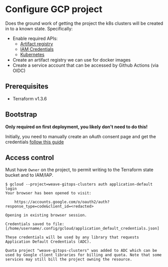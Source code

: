 # Configure GCP project

Does the ground work of getting the project the k8s clusters will be created in
to a known state. Specifically:

* Enable required APIs:
  - [Artifact registry](https://console.cloud.google.com/apis/library/artifactregistry.googleapis.com)
  - [IAM Credentials](https://console.cloud.google.com/apis/library/iamcredentials.googleapis.com)
  - [Kubernetes](https://console.cloud.google.com/apis/library/container.googleapis.com)
* Create an artifact registry we can use for docker images
* Create a service account that can be accessed by Github Actions (via OIDC)

## Prerequisites

- Terraform v1.3.6

## Bootstrap

**Only required on first deployment, you likely don't need to do this!**

Initially, you need to manually create an oAuth consent page and get the credentials
[follow this guide](https://cloud.google.com/iap/docs/enabling-kubernetes-howto#enabling_iap)

## Access control

Must have `Owner` on the project, to permit writing to the Terraform state bucket and to IAM/IAP.

```shell
$ gcloud --project=weave-gitops-clusters auth application-default login
Your browser has been opened to visit:

    https://accounts.google.com/o/oauth2/auth?response_type=code&client_id=<redacted>

Opening in existing browser session.

Credentials saved to file: [/home/username/.config/gcloud/application_default_credentials.json]

These credentials will be used by any library that requests Application Default Credentials (ADC).

Quota project "weave-gitops-clusters" was added to ADC which can be used by Google client libraries for billing and quota. Note that some services may still bill the project owning the resource.
```
